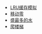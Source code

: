 * [LRU缓存模拟](leetcode_lru_cache.md)
* [移动零](leetcode_move_zeroes.md)
* [盛最多的水](leetcode_most_water.md)
* [爬楼梯](leetcode_climb_stairs.md)
